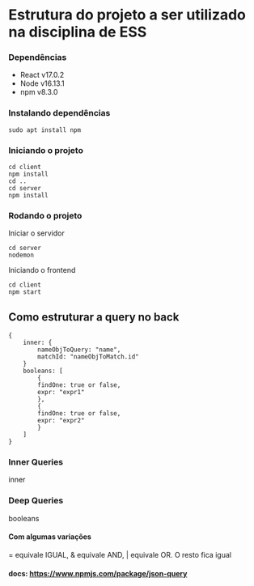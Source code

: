 # Estrutura do projeto a ser utilizado na disciplina de ESS

### Dependências

- React v17.0.2
- Node v16.13.1
- npm v8.3.0

### Instalando dependências

```
sudo apt install npm
```

### Iniciando o projeto

```
cd client
npm install
cd ..
cd server
npm install
```

### Rodando o projeto

Iniciar o servidor

```
cd server
nodemon
```

Iniciando o frontend

```
cd client
npm start
```

## Como estruturar a query no back

```
{
    inner: {
        nameObjToQuery: "name",
        matchId: "nameObjToMatch.id"
    }
    booleans: [
        {
        findOne: true or false,
        expr: "expr1"
        },
        {
        findOne: true or false,
        expr: "expr2"
        }
    ]
}
```

### Inner Queries

inner

### Deep Queries

booleans

#### Com algumas variações

= equivale IGUAL, & equivale AND, | equivale OR. O resto fica igual

#### docs: https://www.npmjs.com/package/json-query
